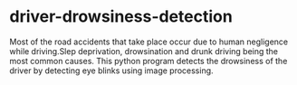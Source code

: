 # driver-drowsiness-detection
Most of the road accidents that take place occur due to human negligence while driving.Slep deprivation, drowsination and drunk driving being the most common causes.
This python program detects the drowsiness of the driver by detecting eye blinks using image processing.

